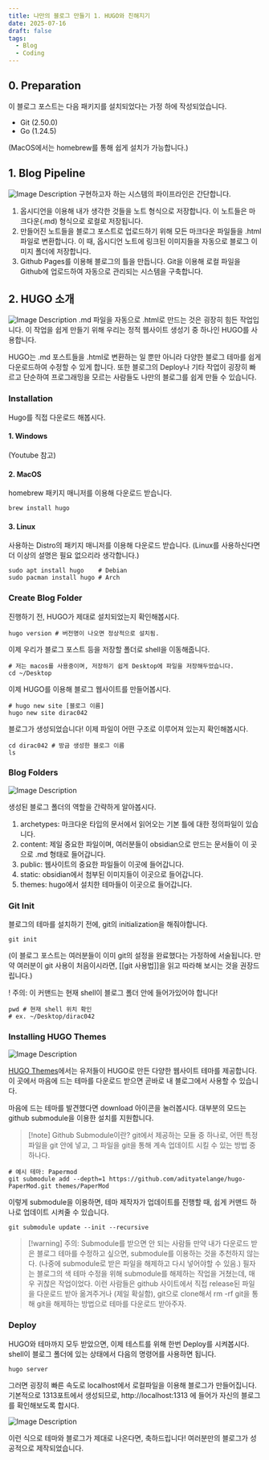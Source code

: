 ```yaml
---
title: 나만의 블로그 만들기 1. HUGO와 친해지기
date: 2025-07-16
draft: false
tags:
  - Blog
  - Coding
---
```

## 0. Preparation

이 블로그 포스트는 다음 패키지를 설치되었다는 가정 하에 작성되었습니다.

* Git (2.50.0)
* Go (1.24.5)

(MacOS에서는 homebrew를 통해 쉽게 설치가 가능합니다.)

## 1. Blog Pipeline

![Image Description](/images/Pasted%20image%2020250716145644.png)
구현하고자 하는 시스템의 파이프라인은 간단합니다.

1. 옵시디언을 이용해 내가 생각한 것들을 노트 형식으로 저장합니다. 이 노트들은 마크다운(.md) 형식으로 로컬로 저장됩니다.
2. 만들어진 노트들을 블로그 포스트로 업로드하기 위해 모든 마크다운 파일들을 .html 파일로 변환합니다. 이 때, 옵시디언 노트에 링크된 이미지들을 자동으로 블로그 이미지 폴더에 저장합니다.
3. Github Pages를 이용해 블로그의 틀을 만듭니다. Git을 이용해 로컬 파일을 Github에 업로드하여 자동으로 관리되는 시스템을 구축합니다.

## 2. HUGO 소개

![Image Description](/images/Pasted%20image%2020250716150210.png)
.md 파일을 자동으로 .html로 만드는 것은 굉장히 힘든 작업입니다. 이 작업을 쉽게 만들기 위해 우리는 정적 웹사이트 생성기 중 하나인 HUGO를 사용합니다.

HUGO는 .md 포스트들을 .html로 변환하는 일 뿐만 아니라 다양한 블로그 테마를 쉽게 다운로드하여 수정할 수 있게 합니다. 또한 블로그의 Deploy나 기타 작업이 굉장히 빠르고 단순하여 프로그래밍을 모르는 사람들도 나만의 블로그를 쉽게 만들 수 있습니다.

### Installation

Hugo를 직접 다운로드 해봅시다.

#### 1. Windows

(Youtube 참고)

#### 2. MacOS

homebrew 패키지 매니저를 이용해 다운로드 받습니다.

```zsh
brew install hugo
```

#### 3. Linux

사용하는 Distro의 패키지 매니저를 이용해 다운로드 받습니다.
(Linux를 사용하신다면 더 이상의 설명은 필요 없으리라 생각합니다.)

```shell
sudo apt install hugo    # Debian
sudo pacman install hugo # Arch
```


### Create Blog Folder

진행하기 전, HUGO가 제대로 설치되었는지 확인해봅시다.
```shell
hugo version # 버전명이 나오면 정상적으로 설치됨.
```

이제 우리가 블로그 포스트 등을 저장할 폴더로 shell을 이동해줍니다.
```shell
# 저는 macos를 사용중이며, 저장하기 쉽게 Desktop에 파일을 저장해두었습니다.
cd ~/Desktop
```

이제 HUGO를 이용해 블로그 웹사이트를 만들어봅시다.
```shell
# hugo new site [블로그 이름]
hugo new site dirac042
```

블로그가 생성되었습니다! 이제 파일이 어떤 구조로 이루어져 있는지 확인해봅시다.
```shell
cd dirac042 # 방금 생성한 블로그 이름
ls
```

### Blog Folders

![Image Description](/images/Pasted%20image%2020250716151913.png)

생성된 블로그 폴더의 역할을 간략하게 알아봅시다.

1. archetypes: 마크다운 타입의 문서에서 읽어오는 기본 틀에 대한 정의파일이 있습니다.
2. content: 제일 중요한 파일이며, 여러분들이 obsidian으로 만드는 문서들이 이 곳으로 .md 형태로 들어갑니다.
3. public: 웹사이트의 중요한 파일들이 이곳에 들어갑니다. 
4. static: obsidian에서 첨부된 이미지들이 이곳으로 들어갑니다.
5. themes: hugo에서 설치한 테마들이 이곳으로 들어갑니다.

### Git Init

블로그의 테마를 설치하기 전에, git의 initialization을 해줘야합니다.

```shell
git init
```
(이 블로그 포스트는 여러분들이 이미 git의 설정을 완료했다는 가정하에 서술됩니다. 만약 여러분이 git 사용이 처음이시라면, [[git 사용법]]을 읽고 따라해 보시는 것을 권장드립니다.)

! 주의: 이 커맨드는 현재 shell이 블로그 폴더 안에 들어가있어야 합니다!

```shell
pwd # 현재 shell 위치 확인
# ex. ~/Desktop/dirac042
```

### Installing HUGO Themes

![Image Description](/images/CleanShot%202025-07-16%20at%2015.35.36@2x.png)

[HUGO Themes](https://themes.gohugo.io/)에서는 유저들이 HUGO로 만든 다양한 웹사이트 테마를 제공합니다.
이 곳에서 마음에 드는 테마를 다운로드 받으면 곧바로 내 블로그에서 사용할 수 있습니다.

마음에 드는 테마를 발견했다면 download 아이콘을 눌러봅시다.
대부분의 모드는 github submodule을 이용한 설치를 지원합니다.

> [!note] Github Submodule이란?
git에서 제공하는 모듈 중 하나로, 어떤 특정 파일을 git 안에 넣고, 그 파일을 git을 통해 계속 업데이트 시킬 수 있는 방법 중 하나다.

```shell
# 예시 테마: Papermod
git submodule add --depth=1 https://github.com/adityatelange/hugo-PaperMod.git themes/PaperMod
```

이렇게 submodule을 이용하면, 테마 제작자가 업데이트를 진행할 때, 쉽게 커맨드 하나로 업데이트 시켜줄 수 있습니다.

```shell
git submodule update --init --recursive 
```

> [!warning] 주의: Submodule를 받으면 안 되는 사람들
> 만약 내가 다운로드 받은 블로그 테마를 수정하고 싶으면, submodule를 이용하는 것을 추천하지 않는다. (나중에 submodule로 받은 파일을 해제하고 다시 넣어야할 수 있음.) 
> 필자는 블로그의 색 테마 수정을 위해 submodule를 해제하는 작업을 거쳤는데, 매우 귀찮은 작업이었다.
> 이런 사람들은 github 사이트에서 직접 release된 파일을 다운로드 받아 옮겨주거나 (제일 확실함), git으로 clone해서 rm -rf git을 통해 git을 해제하는 방법으로 테마를 다운로드 받아주자.

### Deploy

HUGO와 테마까지 모두 받았으면, 이제 테스트를 위해 한번 Deploy를 시켜봅시다.
shell이 블로그 폴더에 있는 상태에서 다음의 명령어를 사용하면 됩니다.

```shell
hugo server
```

그러면 굉장히 빠른 속도로 localhost에서 로컬파일을 이용해 블로그가 만들어집니다.
기본적으로 1313포트에서 생성되므로, http://localhost:1313 에 들어가 자신의 블로그를 확인해보도록 합시다.

![Image Description](/images/CleanShot%202025-07-16%20at%2015.47.55@2x.png)

이런 식으로 테마와 블로그가 제대로 나온다면, 축하드립니다!
여러분만의 블로그가 성공적으로 제작되었습니다.




